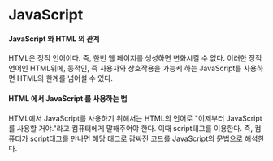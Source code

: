 <h1>JavaScript</h1>
<h4>JavaScript 와 HTML 의 관계</h4>
HTML은 정적 언어이다. 즉, 한번 웹 페이지를 생성하면 변화시킬 수 없다. 이러한 정적 언어인 HTML위에, 동적인, 즉 사용자와 상호작용을 가능케 하는 JavaScript를 사용하면 HTML의 한계를 넘어설 수 있다. 
<h4>HTML 에서 JavaScript 를 사용하는 법</h4>
HTML에서 JavaScript를 사용하기 위해서는 HTML의 언어로 "이제부터 JavaScript를 사용할 거야."라고 컴퓨터에게 말해주어야 한다. 이때 script태그를 이용한다. 즉, 컴퓨터가 script태그를 만나면 해당 태그로 감싸진 코드를 JavaScript의 문법으로 해석한다.
